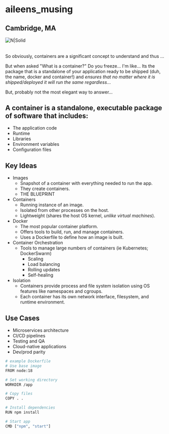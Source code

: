 

# aileens_musing

## Cambridge, MA

![N|Solid](https://ca.slack-edge.com/T0495HV8H-U01AM69UW3E-ae635702c574-72)

###### 
So obviously, containers are a significant concept to understand and thus ...

But when asked "What is a container?"  Do you freeze... I'm like... Its the package that is a standalone of your application ready to be shipped (duh, the name, docker and container!) and *ensures that no matter where it is shipped/deployed it will run the same regardless*...

  But, probably not the most elegant way to answer...

## A container is a standalone, executable package of software that includes:
* The application code
* Runtime
* Libraries
* Environment variables
* Configuration files



## Key Ideas
* Images
    * Snapshot of a container with everything needed to run the app.
    * They create containers.
    * THE BLUEPRINT
* Containers
    * Running instance of an image.
    * Isolated from other processes on the host.
    * Lightweight (shares the host OS kernel, *unlike virtual machines*).
* Docker
    * The most popular container platform.
    * Offers tools to build, run, and manage containers.
    * Uses a Dockerfile to define how an image is built.
* Container Orchestration
    * Tools to manage large numbers of containers (ie Kubernetes; DockerSwarm)
        * Scaling
        * Load balancing
        * Rolling updates
        * Self-healing
* Isolation
    * Containers provide process and file system isolation using OS features like namespaces and cgroups.
    * Each container has its own network interface, filesystem, and runtime environment.


## Use Cases
* Microservices architecture
* CI/CD pipelines
* Testing and QA
* Cloud-native applications
* Dev/prod parity

```sh 
# example Dockerfile
# Use base image
FROM node:18

# Set working directory
WORKDIR /app

# Copy files
COPY . .

# Install dependencies
RUN npm install

# Start app
CMD ["npm", "start"]
```